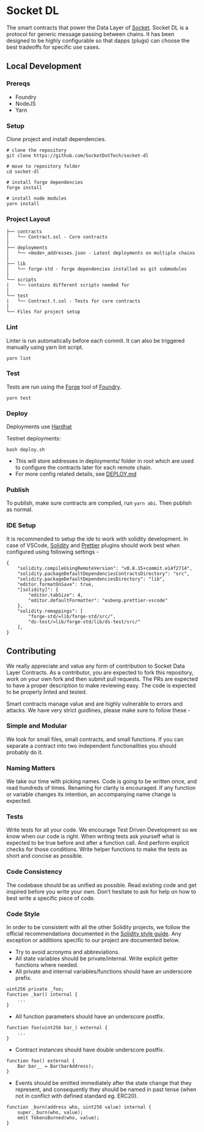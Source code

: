# Socket DL

The smart contracts that power the Data Layer of [Socket](https://socket.tech/). Socket DL is a protocol for generic message passing between chains. It has been designed to be highly configurable so that dapps (plugs) can choose the best tradeoffs for specific use cases.

## Local Development

### Prereqs

- Foundry
- NodeJS
- Yarn

### Setup

Clone project and install dependencies.

```bash=
# clone the repository
git clone https://github.com/SocketDotTech/socket-dl

# move to repository folder
cd socket-dl

# install forge dependencies
forge install

# install node modules
yarn install
```

### Project Layout

```
├── contracts
│   └── Contract.sol - Core contracts
|
├── deployments
│   └── <mode>_addresses.json - Latest deployments on multiple chains
|
├── lib
│   └── forge-std - forge dependencies installed as git submodules
|
└── scripts
|   └── contains different scripts needed for
|
└── test
|   └── Contract.t.sol - Tests for core contracts
|
└── Files for project setup
```

### Lint

Linter is run automatically before each commit.
It can also be triggered manually using yarn lint script.

```bash=
yarn lint
```

### Test

Tests are run using the [Forge](https://github.com/foundry-rs/foundry/tree/master/forge) tool of [Foundry](https://github.com/foundry-rs/foundry).

```bash=
yarn test
```

### Deploy

Deployments use [Hardhat](https://github.com/NomicFoundation/hardhat)

Testnet deployments:

```bash=
bash deploy.sh
```

- This will store addresses in deployments/ folder in root which are used to configure the contracts later for each remote chain.
- For more config related details, see [DEPLOY.md](./scripts//deploy/DEPLOY.md)

### Publish

To publish, make sure contracts are compiled, run `yarn abi`. Then publish as normal.

### IDE Setup

It is recommended to setup the ide to work with solidity development. In case of VSCode, [Solidity](https://marketplace.visualstudio.com/items?itemName=JuanBlanco.solidity) and [Prettier](https://marketplace.visualstudio.com/items?itemName=esbenp.prettier-vscode) plugins should work best when configured using following settings -

```json=
{
    "solidity.compileUsingRemoteVersion": "v0.8.15+commit.e14f2714",
    "solidity.packageDefaultDependenciesContractsDirectory": "src",
    "solidity.packageDefaultDependenciesDirectory": "lib",
    "editor.formatOnSave": true,
    "[solidity]": {
        "editor.tabSize": 4,
        "editor.defaultFormatter": "esbenp.prettier-vscode"
    },
    "solidity.remappings": [
        "forge-std/=lib/forge-std/src/",
        "ds-test/=lib/forge-std/lib/ds-test/src/"
    ],
}
```

## Contributing

We really appreciate and value any form of contribution to Socket Data Layer Contracts. As a contributor, you are expected to fork this repository, work on your own fork and then submit pull requests. The PRs are expected to have a proper description to make reviewing easy. The code is expected to be properly linted and tested.

Smart contracts manage value and are highly vulnerable to errors and attacks. We have very strict guidlines, please make sure to follow these -

### Simple and Modular

We look for small files, small contracts, and small functions. If you can separate a contract into two independent functionalities you should probably do it.

### Naming Matters

We take our time with picking names. Code is going to be written once, and read hundreds of times. Renaming for clarity is encouraged. If any function or variable changes its intention, an accompanying name change is expected.

### Tests

Write tests for all your code. We encourage Test Driven Development so we know when our code is right. When writing tests ask yourself what is expected to be true before and after a function call. And perform explicit checks for those conditions. Write helper functions to make the tests as short and concise as possible.

### Code Consistency

The codebase should be as unified as possible. Read existing code and get inspired before you write your own. Don’t hesitate to ask for help on how to best write a specific piece of code.

### Code Style

In order to be consistent with all the other Solidity projects, we follow the official recommendations documented in the [Solidity style guide](https://docs.soliditylang.org/en/latest/style-guide.html).
Any exception or additions specific to our project are documented below.

- Try to avoid acronyms and abbreviations.
- All state variables should be private/internal. Write explicit getter functions where needed.
- All private and internal variables/functions should have an underscore prefix.

```solidity=
uint256 private _foo;
function _bar() internal {
    ...
}
```

- All function parameters should have an underscore postfix.

```solidity=
function foo(uint256 bar_) external {
    ...
}
```

- Contract instances should have double underscore postfix.

```solidity=
function foo() external {
    Bar bar__ = Bar(barAddress);
}
```

- Events should be emitted immediately after the state change that they represent, and consequently they should be named in past tense (when not in conflict with defined standard eg. ERC20).

```solidity=
function _burn(address who, uint256 value) internal {
    super._burn(who, value);
    emit TokensBurned(who, value);
}
```
